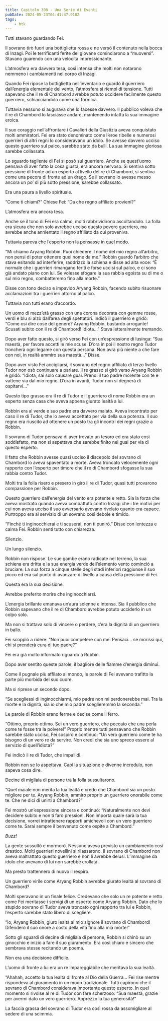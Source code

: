 ```yaml
---
title: Capitolo 308 - Una Serie di Eventi
pubDate: 2024-05-23T04:41:47.910Z
tags:
    - htk
---
```


Tutti stavano guardando Fei.

Il sovrano tirò fuori una bottiglietta rossa e ne versò il contenuto nella bocca di Inzagi. Poi le terrificanti ferite del giovane cominciarono a “muoversi”. Stavano guarendo con una velocità impressionante.

L’atmosfera era davvero tesa, così intensa che molti non notarono nemmeno i cambiamenti nel corpo di Inzagi.

Quando Fei ripose la bottiglietta nell’inventario e guardò il guerriero dall’energia elementale del vento, l’atmosfera si riempì di tensione. Tutti sapevano che il re di Chambord avrebbe potuto uccidere facilmente questo guerriero, schiacciandolo come una formica.

Tuttavia nessuno si augurava che lo facesse davvero. Il pubblico voleva che il re di Chambord lo lasciasse andare, mantenendo intatta la sua immagine eroica.

Il suo coraggio nell’affrontare i Cavalieri della Giustizia aveva conquistato molti ammiratori. Fei era stato denominato come l’eroe ribelle e numerosi guerrieri di altri regni lo consideravano un idolo. Se avesse davvero ucciso questo guerriero sul palco, sarebbe stato da bulli. La sua immagine gloriosa sarebbe collassata.

Lo sguardo tagliente di Fei si posò sul guerriero. Anche se quest’uomo pensava di aver fatto la cosa giusta, era ancora nervoso. Si sentiva sotto pressione di fronte ad un esperto al livello del re di Chambord, si sentiva come una pecora di fronte ad un drago. Se il sovrano lo avesse messo ancora un po’ di più sotto pressione, sarebbe collassato.

Era una paura a livello spirituale.

“Come ti chiami?” Chiese Fei: “Da che regno affiliato provieni?”

L’atmosfera era ancora tesa.

Anche se il tono di Fei era calmo, molti rabbrividirono ascoltandolo. La folla era sicura che non solo avrebbe ucciso questo povero guerriero, ma avrebbe anche annientato il regno affiliato da cui proveniva.

Tuttavia pareva che l’esperto non la pensasse in quel modo.

“Mi chiamo Aryang Robbin. Puoi chiedere il nome del mio regno all’arbitro, non pensi di poter ottenere quel nome da me.” Robbin guardò l’arbitro che stava esitando ad interferire, raddrizzò la schiena e disse ad alta voce: “È normale che i guerrieri rimangano feriti e forse uccisi sul palco, e ci sono già andato piano con lui. Se volesse sfogare la sua rabbia egoista su di me o sul mio regno, combatteremo fino alla morte.”

Disse con tono deciso e impavido Aryang Robbin, facendo subito risuonare acclamazioni tra i guerrieri attorno al palco.

Tuttavia non tutti erano d’accordo.

Un uomo di mezz’età grasso con una corona decorata con gemme rosse, verdi e blu si alzò dall’area degli spettatori. Indicò il guerriero e gridò: “Come osi dire cose del genere? Aryang Robbin, bastardo arrogante! Scusati subito con il re di Chambord! Idiota…” Stava letteralmente tremando.

Dopo aver fatto questo, si girò verso Fei con un’espressione di lusinga: “Sua maestà, per favore accetti le mie scuse. D’ora in poi il nostro regno Tudor troncherà ogni legame con questa persona. Non avrà più niente a che fare con noi, in realtà ammiro sua maestà…” Disse.

Dopo aver visto Fei accigliarsi, il sovrano del regno affiliato di terzo livello Tudor non osò continuare a parlare. Il re grasso si girò verso Aryang Robbin e gridò: “Idiota, sai solo causare guai. Prendi il tuo padre morente con te e vattene via dal mio regno. D’ora in avanti, Tudor non si degnerà di ospitarvi…”

Questo tipo grasso era il re di Tudor e il guerriero di nome Robbin era un esperto senza casa che aveva appena giurato lealtà a lui.

Robbin era al verde e suo padre era davvero malato. Aveva incontrato per caso il re di Tudor, che lo aveva accettato per via della sua potenza. Il suo regno era riuscito ad ottenere un posto tra gli incontri dei regni grazie a Robbin.

Il sovrano di Tudor pensava di aver trovato un tesoro ed era stato così soddisfatto, ma non si aspettava che sarebbe finito nei guai per via di questo esperto.

Il fatto che Robbin avesse quasi ucciso il discepolo del sovrano di Chambord lo aveva spaventato a morte. Aveva troncato velocemente ogni rapporto con l’esperto per timore che il re di Chambord sfogasse la sua rabbia contro Tudor.

Molti tra la folla risero e presero in giro il re di Tudor, quasi tutti provarono compassione per Robbin.

Questo guerriero dall’energia del vento era potente e retto. Sia la forza che aveva mostrato quando aveva combattuto contro Inzagi che i tre motivi per cui non aveva ucciso il suo avversario avevano rivelato quanto era capace. Purtroppo era al servizio di un sovrano così debole e timido.

“Finché ti inginocchierai e ti scuserai, non ti punirò.” Disse con lentezza e calma Fei. Robbin sentì tutto con chiarezza.

Silenzio.

Un lungo silenzio.

Robbin non rispose. Le sue gambe erano radicate nel terreno, la sua schiena era dritta e la sua energia verde dell’elemento vento cominciò a bruciare. La sua forza a cinque stelle degli stadi inferiori raggiunse il suo picco ed era sul punto di avanzare di livello a causa della pressione di Fei.

Questa era la sua decisione.

Avrebbe preferito morire che inginocchiarsi.

L’energia brillante emanava un’aura solenne e intensa. Sia il pubblico che Robbin sapevano che il re di Chambord avrebbe potuto ucciderlo in un colpo solo.

Ma non si trattava solo di vincere o perdere, c’era la dignità di un guerriero in ballo.

Fei scoppiò a ridere: “Non puoi competere con me. Pensaci… se morissi qui, chi si prenderà cura di tuo padre?”

Fei era già molto informato riguardo a Robbin.

Dopo aver sentito queste parole, il bagliore delle fiamme d’energia diminuì.

Come il pugnale più affilato al mondo, le parole di Fei avevano trafitto la parte più morbida del suo cuore.

Ma si riprese un secondo dopo.

“Se scegliessi di inginocchiarmi, mio padre non mi perdonerebbe mai. Tra la morte e la dignità, sia io che mio padre sceglieremmo la seconda.”

Le parole di Robbin erano ferme e decise come il ferro.

“Ottimo, proprio ottimo. Sei un vero guerriero, che peccato che una perla come te fosse tra la polvere!” Proprio mentre tutti pensavano che Robbin sarebbe stato ucciso, Fei sospirò e continuò: “Un vero guerriero come te ha bisogno di un vero re da servire. Non credi che sia uno spreco essere al servizio di quell’idiota?”

Fei indicò il re di Tudor, che impallidì.

Robbin non se lo aspettava. Capì la situazione e divenne incredulo, non sapeva cosa dire.

Decine di migliaia di persone tra la folla sussultarono.

“Quel maiale non merita la tua lealtà e credo che Chambord sia un posto migliore per te. Aryang Robbin, ammiro proprio un guerriero onorabile come te. Che ne dici di unirti a Chambord?”

Fei mostrò un’espressione sincera e continuò: “Naturalmente non devi decidere subito e non ti farò pressioni. Non importa quale sarà la tua decisione, vorrei intrattenere rapporti amichevoli con un vero guerriero come te. Sarai sempre il benvenuto come ospite a Chambord.”

<em>Buzz!</em>

La gente sussultò e mormorò. Nessuno aveva previsto un cambiamento così drastico. Molti guerrieri novellini si rilassarono. Il sovrano di Chambord non aveva maltrattato questo guerriero e non li avrebbe delusi. L’immagine da idolo che avevano di lui non sarebbe crollata.

Ma presto trattennero di nuovo il respiro.

Un guerriero virile come Aryang Robbin avrebbe giurato lealtà al sovrano di Chambord?

Molti speravano in un finale felice. Credevano che solo un re potente e retto come Fei meritasse i servigi di un esperto come Aryang Robbin. Dato che lo stupido sovrano di Tudor aveva troncato ogni rapporto tra lui e Robbin, l’esperto sarebbe stato libero di scegliere.

“Io, Aryang Robbin, giuro lealtà al mio signore il sovrano di Chambord! Difenderò il suo onore a costo della vita fino alla mia morte!”

Sotto gli sguardi di decine di migliaia di persone, Robbin si chinò su un ginocchio e iniziò a fare il suo giuramento. Era così chiaro e sincero che sembrava stesse recitando un poema.

Non era una decisione difficile.

L’uomo di fronte a lui era un re impareggiabile che meritava la sua lealtà.

“Ahahah, accetto la tua lealtà di fronte al Dio della Guerra… Fei rise mentre rispondeva al giuramento in un modo tradizionale. Tutti capirono che il sovrano di Chambord considerava importante questo esperto. In quel momento si rivolse al re di Tudor con fare scherzoso: “Sua maestà, grazie per avermi dato un vero guerriero. Apprezzo la tua generosità!”

La faccia grassa del sovrano di Tudor era così rossa da assomigliare al sedere di una scimmia.



